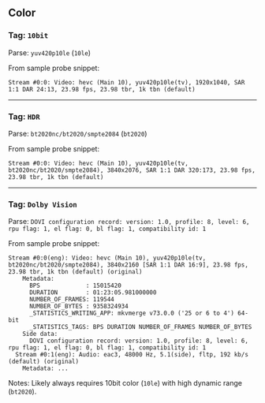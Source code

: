 ## Color

### Tag: `10bit`

Parse: `yuv420p10le` (`10le`)

From sample probe snippet:

`Stream #0:0: Video: hevc (Main 10), yuv420p10le(tv), 1920x1040, SAR 1:1 DAR 24:13, 23.98 fps, 23.98 tbr, 1k tbn (default)`

---

### Tag: `HDR`

Parse: `bt2020nc/bt2020/smpte2084` (`bt2020`)

From sample probe snippet:

`Stream #0:0: Video: hevc (Main 10), yuv420p10le(tv, bt2020nc/bt2020/smpte2084), 3840x2076, SAR 1:1 DAR 320:173, 23.98 fps, 23.98 tbr, 1k tbn (default)`

---

### Tag: `Dolby Vision`

Parse: `DOVI configuration record: version: 1.0, profile: 8, level: 6, rpu flag: 1, el flag: 0, bl flag: 1, compatibility id: 1`

From sample probe snippet:

```
Stream #0:0(eng): Video: hevc (Main 10), yuv420p10le(tv, bt2020nc/bt2020/smpte2084), 3840x2160 [SAR 1:1 DAR 16:9], 23.98 fps, 23.98 tbr, 1k tbn (default) (original)
    Metadata:
      BPS             : 15015420
      DURATION        : 01:23:05.981000000
      NUMBER_OF_FRAMES: 119544
      NUMBER_OF_BYTES : 9358324934
      _STATISTICS_WRITING_APP: mkvmerge v73.0.0 ('25 or 6 to 4') 64-bit
      _STATISTICS_TAGS: BPS DURATION NUMBER_OF_FRAMES NUMBER_OF_BYTES
    Side data:
      DOVI configuration record: version: 1.0, profile: 8, level: 6, rpu flag: 1, el flag: 0, bl flag: 1, compatibility id: 1
  Stream #0:1(eng): Audio: eac3, 48000 Hz, 5.1(side), fltp, 192 kb/s (default) (original)
    Metadata: ...
```

Notes: Likely always requires 10bit color (`10le`) with high dynamic range (`bt2020`).
